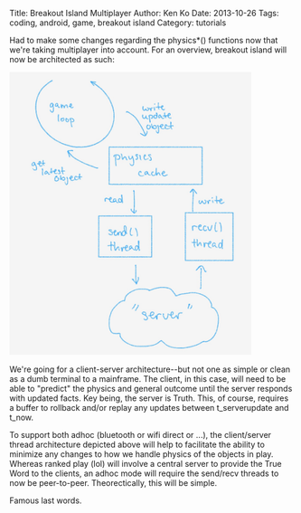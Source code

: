Title: Breakout Island Multiplayer
Author: Ken Ko
Date: 2013-10-26
Tags: coding, android, game, breakout island
Category: tutorials

Had to make some changes regarding the physics*() functions 
now that we're taking multiplayer into account. For an overview,
breakout island will now be architected as such:

![General architecture for Breakout Island](images/multiplayerdesign.png)

We're going for a client-server architecture--but not one as simple
or clean as a dumb terminal to a mainframe. The client, in this case,
will need to be able to "predict" the physics and general outcome 
until the server responds with updated facts. Key being, the server
is Truth. This, of course, requires a buffer to rollback and/or replay
any updates between t_serverupdate and t_now.

To support both adhoc (bluetooth or wifi direct or ...), the client/server
thread architecture depicted above will help to facilitate the ability
to minimize any changes to how we handle physics of the objects in play.
Whereas ranked play (lol) will involve a central server to provide 
the True Word to the clients, an adhoc mode will require the send/recv
threads to now be peer-to-peer. Theorectically, this will be simple.

Famous last words.
